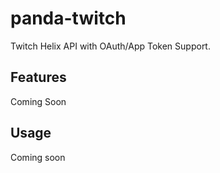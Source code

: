 # panda-twitch
Twitch Helix API with OAuth/App Token Support.

## Features
Coming Soon


## Usage
Coming soon